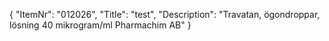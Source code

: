 {
  "ItemNr": "012026",
  "Title": "test",
  "Description": "Travatan, ögondroppar, lösning 40 mikrogram/ml Pharmachim AB"
}